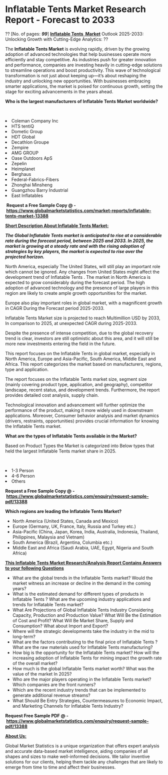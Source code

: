 <H1>Inflatable Tents Market Research Report - Forecast to 2033</H1><p>?? [No. of pages:&nbsp;<strong><em>99</em></strong>]&nbsp;<strong><a href="https://www.globalmarketstatistics.com/market-reports/inflatable-tents-market-13388">Inflatable Tents &nbsp;Market</a></strong>&nbsp;Outlook 2025-2033: Unlocking Growth with Cutting-Edge Analytics: ??</p><p>The <strong>Inflatable Tents Market</strong> is evolving rapidly, driven by the growing adoption of advanced technologies that help businesses operate more efficiently and stay competitive. As industries push for greater innovation and performance, companies are investing heavily in cutting-edge solutions to streamline operations and boost productivity. This wave of technological transformation is not just about keeping up&mdash;it&rsquo;s about reshaping the industry and unlocking new opportunities. With businesses embracing smarter applications, the market is poised for continuous growth, setting the stage for exciting advancements in the years ahead.</p><p><strong>Who is the largest manufacturers of Inflatable Tents Market worldwide?</strong></p><p>&nbsp;<li>Coleman Company Inc<li> HTS tentiQ<li> Dometic Group<li> HDT Global<li> Decathlon Groupe<li> Zempire<li> AMG GROUP<li> Oase Outdoors ApS<li> Zepelin<li> Heimplanet<li> Berghaus<li> Federal-Fabrics-Fibers<li> Zhonghai Minsheng<li> Guangzhou Barry Industrial<li> East Inflatables</p><p>&nbsp;<strong>Request a Free Sample Copy @ -&nbsp;<a href="https://www.globalmarketstatistics.com/market-reports/inflatable-tents-market-13388">https://www.globalmarketstatistics.com/market-reports/inflatable-tents-market-13388</a></strong></p><p><strong><u>Short Description About Inflatable Tents Market:</u></strong></p><p><strong><em>The Global Inflatable Tents market is anticipated to rise at a considerable rate during the forecast period, between 2025 and 2033. In 2025, the market is growing at a steady rate and with the rising adoption of strategies by key players, the market is expected to rise over the projected horizon.</em></strong></p><p>North America, especially The United States, will still play an important role which cannot be ignored. Any changes from United States might affect the development trend of Inflatable Tents . The market in North America is expected to grow considerably during the forecast period. The high adoption of advanced technology and the presence of large players in this region are likely to create ample growth opportunities for the market.</p><p>Europe also play important roles in global market, with a magnificent growth in CAGR During the Forecast period 2025-2033.</p><p>Inflatable Tents Market size is projected to reach Multimillion USD by 2033, In comparison to 2025, at unexpected CAGR during 2025-2033.</p><p>Despite the presence of intense competition, due to the global recovery trend is clear, investors are still optimistic about this area, and it will still be more new investments entering the field in the future.</p><p>This report focuses on the Inflatable Tents in global market, especially in North America, Europe and Asia-Pacific, South America, Middle East and Africa. This report categorizes the market based on manufacturers, regions, type and application.</p><p>The report focuses on the Inflatable Tents market size, segment size (mainly covering product type, application, and geography), competitor landscape, recent status, and development trends. Furthermore, the report provides detailed cost analysis, supply chain.</p><p>Technological innovation and advancement will further optimize the performance of the product, making it more widely used in downstream applications. Moreover, Consumer behavior analysis and market dynamics (drivers, restraints, opportunities) provides crucial information for knowing the Inflatable Tents market.</p><p><strong>What are the types of Inflatable Tents available in the Market?</strong></p><p>Based on Product Types the Market is categorized into Below types that held the largest Inflatable Tents market share in 2025.</p><p>&nbsp;<li>1-3 Person<li> 4-6 Person<li> Others&nbsp;</p><p><strong>Request a Free Sample Copy @ -&nbsp;<a href="https://www.globalmarketstatistics.com/enquiry/request-sample-pdf/13388">https://www.globalmarketstatistics.com/enquiry/request-sample-pdf/13388</a></strong></p><p><strong>Which regions are leading the Inflatable Tents Market?</strong></p><ul><li>North America (United States, Canada and Mexico)</li><li>Europe (Germany, UK, France, Italy, Russia and Turkey etc.)</li><li>Asia-Pacific (China, Japan, Korea, India, Australia, Indonesia, Thailand, Philippines, Malaysia and Vietnam)</li><li>South America (Brazil, Argentina, Columbia etc.)</li><li>Middle East and Africa (Saudi Arabia, UAE, Egypt, Nigeria and South Africa)</li></ul><p><strong><u>This Inflatable Tents Market Research/Analysis Report Contains Answers to your following Questions</u></strong></p><ul><li>What are the global trends in the Inflatable Tents market? Would the market witness an increase or decline in the demand in the coming years?</li><li>What is the estimated demand for different types of products in Inflatable Tents ? What are the upcoming industry applications and trends for Inflatable Tents market?</li><li>What Are Projections of Global Inflatable Tents Industry Considering Capacity, Production and Production Value? What Will Be the Estimation of Cost and Profit? What Will Be Market Share, Supply and Consumption? What about Import and Export?</li><li>Where will the strategic developments take the industry in the mid to long-term?</li><li>What are the factors contributing to the final price of Inflatable Tents ? What are the raw materials used for Inflatable Tents manufacturing?</li><li>How big is the opportunity for the Inflatable Tents market? How will the increasing adoption of Inflatable Tents for mining impact the growth rate of the overall market?</li><li>How much is the global Inflatable Tents market worth? What was the value of the market In 2025?</li><li>Who are the major players operating in the Inflatable Tents market? Which companies are the front runners?</li><li>Which are the recent industry trends that can be implemented to generate additional revenue streams?</li><li>What Should Be Entry Strategies, Countermeasures to Economic Impact, and Marketing Channels for Inflatable Tents Industry?</li></ul><p><strong>Request Free Sample PDF @ -&nbsp;<a href="https://www.globalmarketstatistics.com/enquiry/request-sample-pdf/13388">https://www.globalmarketstatistics.com/enquiry/request-sample-pdf/13388</a></strong></p><p><strong><u>About Us:</u></strong></p><p>Global Market Statistics&nbsp;is a unique organization that offers expert analysis and accurate data-based market intelligence, aiding companies of all shapes and sizes to make well-informed decisions. We tailor inventive solutions for our clients, helping them tackle any challenges that are likely to emerge from time to time and affect their businesses.</p>
